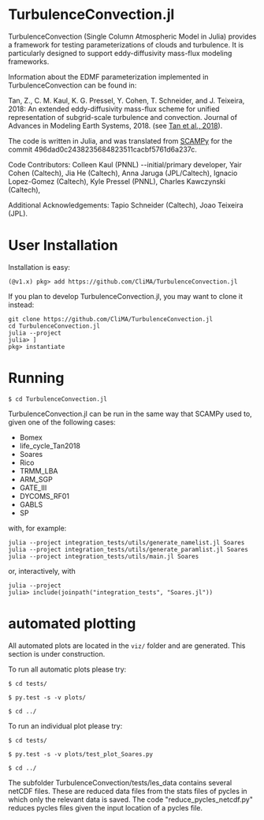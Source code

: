 # TurbulenceConvection.jl #

TurbulenceConvection (Single Column Atmospheric Model in Julia) provides a framework for testing parameterizations of clouds and turbulence.
It is particularly designed to support eddy-diffusivity mass-flux modeling frameworks.

Information about the EDMF parameterization implemented in TurbulenceConvection can be found in:

Tan, Z., C. M. Kaul, K. G. Pressel, Y. Cohen, T. Schneider, and J. Teixeira, 2018:
An extended eddy-diffusivity mass-flux scheme for unified representation of
subgrid-scale turbulence and convection. Journal of Advances in Modeling Earth Systems, 2018.
(see [Tan et al., 2018](https://agupubs.onlinelibrary.wiley.com/doi/abs/10.1002/2017MS001162)).

The code is written in Julia, and was translated from [SCAMPy](https://github.com/CliMA/SCAMPy) for the commit 496dad0c2438235684823511cacbf5761d6a237c.

Code Contributors:
	Colleen Kaul (PNNL) --initial/primary developer,
	Yair Cohen (Caltech),
        Jia He (Caltech),
	Anna Jaruga (JPL/Caltech),
        Ignacio Lopez-Gomez (Caltech),
	Kyle Pressel (PNNL),
	Charles Kawczynski (Caltech),

Additional Acknowledgements:
	Tapio Schneider (Caltech),
	Joao Teixeira (JPL).

# User Installation #

Installation is easy:

```julia-repl
(@v1.x) pkg> add https://github.com/CliMA/TurbulenceConvection.jl
```

If you plan to develop TurbulenceConvection.jl, you may want to clone it instead:


```
git clone https://github.com/CliMA/TurbulenceConvection.jl
cd TurbulenceConvection.jl
julia --project
julia> ]
pkg> instantiate
```

# Running #

```
$ cd TurbulenceConvection.jl
```

TurbulenceConvection.jl can be run in the same way that SCAMPy used to, given one of the following cases:

 - Bomex
 - life_cycle_Tan2018
 - Soares
 - Rico
 - TRMM_LBA
 - ARM_SGP
 - GATE_III
 - DYCOMS_RF01
 - GABLS
 - SP

with, for example:

```
julia --project integration_tests/utils/generate_namelist.jl Soares
julia --project integration_tests/utils/generate_paramlist.jl Soares
julia --project integration_tests/utils/main.jl Soares

```
or, interactively, with
```julia-repl
julia --project
julia> include(joinpath("integration_tests", "Soares.jl"))
```

# automated plotting  #

All automated plots are located in the `viz/` folder and are generated. This section is under construction.

To run all automatic plots please try:

```
$ cd tests/

$ py.test -s -v plots/

$ cd ../

```
To run an individual plot please try:

```
$ cd tests/

$ py.test -s -v plots/test_plot_Soares.py

$ cd ../

```

The subfolder TurbulenceConvection/tests/les_data contains several netCDF files. These are reduced data files from the stats files of pycles
in which only the relevant data is saved. The code "reduce_pycles_netcdf.py" reduces pycles files given the input location of a pycles file.


